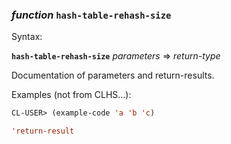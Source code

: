 ### <em>function</em> <strong>`hash-table-rehash-size`</strong>

Syntax:

<strong>`hash-table-rehash-size`</strong> <em>parameters</em> => <em>return-type</em>

Documentation of parameters and return-results.

Examples (not from CLHS...):

```lisp
CL-USER> (example-code 'a 'b 'c)

'return-result
```
